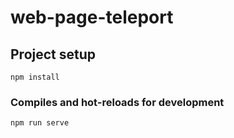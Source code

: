 # web-page-teleport

## Project setup
```
npm install
```

### Compiles and hot-reloads for development
```
npm run serve
```
